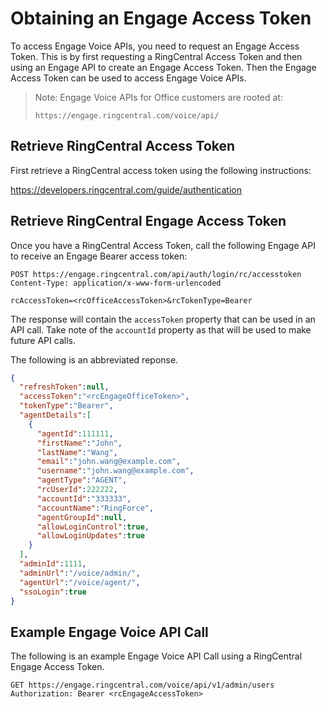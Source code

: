 # Obtaining an Engage Access Token

To access Engage Voice APIs, you need to request an Engage Access Token. This is by first requesting a RingCentral Access Token and then using an Engage API to create an Engage Access Token. Then the Engage Access Token can be used to access Engage Voice APIs.

> Note: Engage Voice APIs for Office customers are rooted at:
> 
> `https://engage.ringcentral.com/voice/api/`

## Retrieve RingCentral Access Token

First retrieve a RingCentral access token using the following instructions:

https://developers.ringcentral.com/guide/authentication

## Retrieve RingCentral Engage Access Token

Once you have a RingCentral Access Token, call the following Engage API to receive an Engage Bearer access token:

```
POST https://engage.ringcentral.com/api/auth/login/rc/accesstoken
Content-Type: application/x-www-form-urlencoded

rcAccessToken=<rcOfficeAccessToken>&rcTokenType=Bearer
```

The response will contain the `accessToken` property that can be used in an API call. Take note of the `accountId` property as that will be used to make future API calls.

The following is an abbreviated reponse.

```json
{
  "refreshToken":null,
  "accessToken":"<rcEngageOfficeToken>",
  "tokenType":"Bearer",
  "agentDetails":[
    {
      "agentId":111111,
      "firstName":"John",
      "lastName":"Wang",
      "email":"john.wang@example.com",
      "username":"john.wang@example.com",
      "agentType":"AGENT",
      "rcUserId":222222,
      "accountId":"333333",
      "accountName":"RingForce",
      "agentGroupId":null,
      "allowLoginControl":true,
      "allowLoginUpdates":true
    }
  ],
  "adminId":1111,
  "adminUrl":"/voice/admin/",
  "agentUrl":"/voice/agent/",
  "ssoLogin":true
}
```

## Example Engage Voice API Call

The following is an example Engage Voice API Call using a RingCentral Engage Access Token.

```
GET https://engage.ringcentral.com/voice/api/v1/admin/users
Authorization: Bearer <rcEngageAccessToken>
```